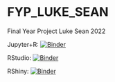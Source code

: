 # FYP_LUKE_SEAN
Final Year Project Luke Sean 2022

Jupyter+R: [![Binder](http://mybinder.org/badge_logo.svg)](https://mybinder.org/v2/gh/stynan2/FYP_LUKE_SEAN/HEAD)

RStudio: [![Binder](https://mybinder.org/badge_logo.svg)](https://mybinder.org/v2/gh/stynan2/FYP_LUKE_SEAN/HEAD?urlpath=rstudio)

RShiny: [![Binder](http://mybinder.org/badge_logo.svg)](http://mybinder.org/v2/gh/stynan2/FYP_LUKE_SEAN/HEAD?urlpath=shiny/bus-dashboard/)
